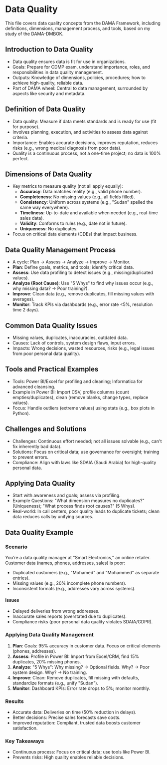 # Data Quality

This file covers data quality concepts from the DAMA Framework, including definitions, dimensions, management process, and tools, based on my study of the DAMA-DMBOK.

## Introduction to Data Quality
- Data quality ensures data is fit for use in organizations.
- Goals: Prepare for CDMP exam, understand importance, roles, and responsibilities in data quality management.
- Outputs: Knowledge of dimensions, policies, procedures; how to achieve high-quality, reliable data.
- Part of DAMA wheel: Central to data management, surrounded by aspects like security and metadata.

## Definition of Data Quality
- Data quality: Measure if data meets standards and is ready for use (fit for purpose).
- Involves planning, execution, and activities to assess data against criteria.
- Importance: Enables accurate decisions, improves reputation, reduces risks (e.g., wrong medical diagnosis from poor data).
- Quality is a continuous process, not a one-time project; no data is 100% perfect.

## Dimensions of Data Quality
- Key metrics to measure quality (not all apply equally):
  - **Accuracy**: Data matches reality (e.g., valid phone number).
  - **Completeness**: No missing values (e.g., all fields filled).
  - **Consistency**: Uniform across systems (e.g., "Sudan" spelled the same way everywhere).
  - **Timeliness**: Up-to-date and available when needed (e.g., real-time sales data).
  - **Validity**: Conforms to rules (e.g., date not in future).
  - **Uniqueness**: No duplicates.
- Focus on critical data elements (CDEs) that impact business.

## Data Quality Management Process
- A cycle: Plan → Assess → Analyze → Improve → Monitor.
- **Plan**: Define goals, metrics, and tools; identify critical data.
- **Assess**: Use data profiling to detect issues (e.g., missing/duplicated values).
- **Analyze (Root Cause)**: Use "5 Whys" to find why issues occur (e.g., why missing data? → Poor training?).
- **Improve**: Clean data (e.g., remove duplicates, fill missing values with averages).
- **Monitor**: Track KPIs via dashboards (e.g., error rate <5%, resolution time 2 days).

## Common Data Quality Issues
- Missing values, duplicates, inaccuracies, outdated data.
- Causes: Lack of controls, system design flaws, input errors.
- Impacts: Wrong decisions, wasted resources, risks (e.g., legal issues from poor personal data quality).

## Tools and Practical Examples
- Tools: Power BI/Excel for profiling and cleaning; Informatica for advanced cleansing.
- Example in Power BI: Import CSV, profile columns (count empties/duplicates), clean (remove blanks, change types, replace values).
- Focus: Handle outliers (extreme values) using stats (e.g., box plots in Python).

## Challenges and Solutions
- Challenges: Continuous effort needed; not all issues solvable (e.g., can't fix inherently bad data).
- Solutions: Focus on critical data; use governance for oversight; training to prevent errors.
- Compliance: Align with laws like SDAIA (Saudi Arabia) for high-quality personal data.

## Applying Data Quality
- Start with awareness and goals; assess via profiling.
- Example Questions: "What dimension measures no duplicates?" (Uniqueness); "What process finds root causes?" (5 Whys).
- Real-world: In call centers, poor quality leads to duplicate tickets; clean data reduces calls by unifying sources.

## Data Quality Example

### Scenario
You’re a data quality manager at "Smart Electronics," an online retailer. Customer data (names, phones, addresses, sales) is poor:
- Duplicated customers (e.g., "Mohamed" and "Mohammed" as separate entries).
- Missing values (e.g., 20% incomplete phone numbers).
- Inconsistent formats (e.g., addresses vary across systems).

#### Issues
- Delayed deliveries from wrong addresses.
- Inaccurate sales reports (overstated due to duplicates).
- Compliance risks (poor personal data quality violates SDAIA/GDPR).

### Applying Data Quality Management
1. **Plan**: Goals: 95% accuracy in customer data. Focus on critical elements (phones, addresses).
2. **Assess**: Profile in Power BI: Import from Excel/CRM, find 15% duplicates, 20% missing phones.
3. **Analyze**: "5 Whys": Why missing? → Optional fields. Why? → Poor system design. Why? → No training.
4. **Improve**: Clean: Remove duplicates, fill missing with defaults, standardize formats (e.g., unify "Sudan").
5. **Monitor**: Dashboard KPIs: Error rate drops to 5%; monitor monthly.

### Results
- Accurate data: Deliveries on time (50% reduction in delays).
- Better decisions: Precise sales forecasts save costs.
- Improved reputation: Compliant, trusted data boosts customer satisfaction.

### Key Takeaways
- Continuous process: Focus on critical data; use tools like Power BI.
- Prevents risks: High quality enables reliable decisions.
